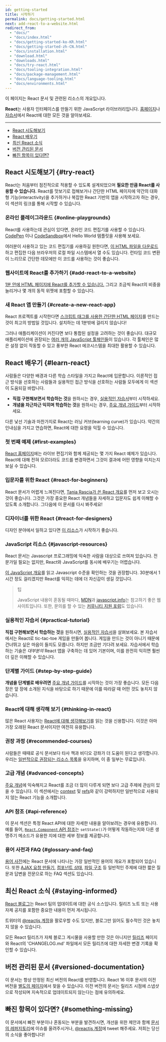 ```yaml
---
id: getting-started
title: 시작하기
permalink: docs/getting-started.html
next: add-react-to-a-website.html
redirect_from:
  - "docs/"
  - "docs/index.html"
  - "docs/getting-started-ko-KR.html"
  - "docs/getting-started-zh-CN.html"
  - "docs/installation.html"
  - "download.html"
  - "downloads.html"
  - "docs/try-react.html"
  - "docs/tooling-integration.html"
  - "docs/package-management.html"
  - "docs/language-tooling.html"
  - "docs/environments.html"
---
```


이 페이지는 React 문서 및 관련된 리소스의 개요입니다.

**React**는 사용자 인터페이스를 만들기 위한 JavaScript 라이브러리입니다. [홈페이지](/)나 [자습서](/tutorial/tutorial.html)에서 React에 대한 모든 것을 알아보세요.

---

- [React 시도해보기](#try-react)
- [React 배우기](#learn-react)
- [최신 React 소식](#staying-informed)
- [버전 관리된 문서](#versioned-documentation)
- [빠진 항목이 있다면?](#something-missing)

## React 시도해보기 {#try-react}

React는 처음부터 점진적으로 적용할 수 있도록 설계되었으며 **필요한 만큼 React를 사용할 수 있습니다.** React를 맛보기로 접해보거나 간단한 HTML 페이지에 약간의 대화형 기능(interactivity)을 추가하거나 복잡한 React 기반의 앱을 시작하고자 하는 경우, 이 섹션의 링크를 통해 시작할 수 있습니다.

### 온라인 플레이그라운드 {#online-playgrounds}

React를 사용하는데 관심이 있다면, 온라인 코드 편집기를 사용할 수 있습니다. [CodePen](codepen://hello-world) 이나 [CodeSandbox](https://codesandbox.io/s/new)에서 Hello World 템플릿을 사용해 보세요.

여러분이 사용하고 있는 코드 편집기를 사용하길 원한다면, [이 HTML 파일을 다운로드](https://raw.githubusercontent.com/reactjs/reactjs.org/master/static/html/single-file-example.html)하고 편집한 다음 브라우저의 로컬 파일 시스템에서 열 수도 있습니다. 런타임 코드 변환이 느리므로 간단한 데모에만 이 코드를 사용하는 것이 좋습니다.

### 웹사이트에 React를 추가하기 {#add-react-to-a-website}

[1분 안에 HTML 페이지에 React를 추가할 수 있습니다.](/docs/add-react-to-a-website.html) 그리고 조금씩 React의 비중을 늘리거나 몇 개의 동적 위젯에 포함할 수 있습니다.

### 새 React 앱 만들기 {#create-a-new-react-app}

React 프로젝트를 시작한다면 [스크립트 태그를 사용한 간단한 HTML 페이지](/docs/create-a-new-react-app.html)를 만드는 것이 최고의 방법일 것입니다. 설치하는 데 1분밖에 걸리지 않습니다!

그러나 애플리케이션이 커진다면 보다 통합된 설정을 고려하는 것이 좋습니다. 대규모 애플리케이션에 권장되는 [여러 개의 JavaScript 툴체인들](/docs/create-a-new-react-app.html)이 있습니다. 각 툴체인은 많은 설정 없이 작동할 수 있고 풍부한 React 에코시스템을 최대한 활용할 수 있습니다.

## React 배우기 {#learn-react}

사람들은 다양한 배경과 다른 학습 스타일을 가지고 React에 입문합니다. 이론적인 접근 방식을 선호하는 사람들과 실용적인 접근 방식을 선호하는 사람들 모두에게 이 섹션이 도움되길 바랍니다.

* **직접 구현해보면서 학습하는 것**을 원하시는 경우, [실용적인 자습서](/tutorial/tutorial.html)부터 시작하세요.
* **개념을 차근차근 익히며 학습하는 것**을 원하시는 경우, [주요 개념 가이드](/docs/hello-world.html)부터 시작하세요.

다른 낯선 기술과 마찬가지로 React는 러닝 커브(learning curve)가 있습니다. 약간의 인내심을 가지고 연습하면, React에 대한 요령을 익힐 수 있습니다.

### 첫 번째 예제 {#first-examples}

[React 홈페이지](/)에는 라이브 편집기와 함께 제공되는 몇 가지 React 예제가 있습니다. React에 대해 전혀 모르더라도 코드를 변경하면서 그것이 결과에 어떤 영향을 미치는지 보실 수 있습니다.

### 입문자를 위한 React {#react-for-beginners}

React 문서가 어렵게 느껴진다면, [Tania Rascia가 쓴 React 개요](https://www.taniarascia.com/getting-started-with-react/)를 먼저 보고 오시는 것이 좋습니다. 그것은 가장 중요한 React 개념들을 자세하고 입문자도 쉽게 이해할 수 있도록 소개합니다. 그다음에 이 문서를 다시 봐주세요!

### 디자이너를 위한 React {#react-for-designers}

디자인 분야에서 일하고 있다면 [이 리소스](https://reactfordesigners.com/)가 시작하기 좋습니다.

### JavaScript 리소스 {#javascript-resources}

React 문서는 Javascript 프로그래밍에 익숙한 사람을 대상으로 쓰여져 있습니다. 전문가일 필요는 없지만, React와 JavaScript를 동시에 배우기는 어렵습니다.

[이 JavaScript 개요](https://developer.mozilla.org/en-US/docs/Web/JavaScript/A_re-introduction_to_JavaScript)를 읽고 Javascript 수준을 확인하는 것을 권장합니다. 30분에서 1시간 정도 걸리겠지만 React를 익히는 데에 더 자신감이 생길 것입니다.

>팁
>
>JavaScript 내용이 혼동될 때마다, [MDN](https://developer.mozilla.org/en-US/docs/Web/JavaScript)과 [javascript.info](https://javascript.info/)는 참고하기 좋은 웹사이트입니다. 또한, 문의를 할 수 있는 [커뮤니티 지원 포럼](/community/support.html)도 있습니다. 

### 실용적인 자습서 {#practical-tutorial}

**직접 구현해보면서 학습하는 것**을 원하시면, [실용적인 자습서](/tutorial/tutorial.html)을 살펴보세요. 본 자습서에서는 React로 tic-tac-toe 게임을 만들어 봅니다. 게임을 만드는 것이 아니기 때문에 건너뛰고 싶은 마음이 들지도 모릅니다. 하지만 조금만 기다려 보세요. 자습서에서 학습하는 기술은 *대부분의* React 앱을 구축하는 데 있어 기본이며, 이를 완전히 익히면 훨씬 더 깊은 이해할 수 있습니다.

### 단계별 가이드 {#step-by-step-guide}

**개념을 단계별로 배우려면** [주요 개념 가이드](/docs/hello-world.html)를 시작하는 것이 가장 좋습니다. 모든 다음 장은 앞 장에 소개된 지식을 바탕으로 하기 때문에 이를 따라갈 때 어떤 것도 놓치지 않습니다.

### React에 대해 생각해 보기 {#thinking-in-react}

많은 React 사용자는 [React에 대해 생각해보기](/docs/thinking-in-react.html)를 읽는 것을 신용합니다. 이것은 아마 가장 오래된 React 문서이지만 여전히 유용합니다.

### 권장 과정 {#recommended-courses}

사람들은 때때로 공식 문서보다 타사 책과 비디오 강좌가 더 도움이 된다고 생각합니다. 우리는 [일반적으로 권장되는 리소스 목록](/community/courses.html)을 유지하며, 이 중 일부는 무료입니다.

### 고급 개념 {#advanced-concepts}

[주요 개념](#main-concepts)에 익숙해지고 React를 조금 더 많이 다루게 되면 보다 고급 주제에 관심이 있을 수 있습니다. 이 섹션에서는 [context](/docs/context.html) 및 [refs](/docs/refs-and-dom.html)와 같이 강력하지만 일반적으로 사용되지 않는 React 기능을 소개합니다.

### API 참조 {#api-reference}

이 문서 섹션은 특정 React API에 대한 자세한 내용을 알아보려는 경우에 유용합니다. 예를 들어, [`React.Component` API 참조](/docs/react-component.html)는 `setState()`가 어떻게 작동하는지와 다른 생명주기 메소드가 유용한 지에 대한 세부 정보를 제공합니다.

### 용어 사전과 FAQ {#glossary-and-faq}

[용어 사전](/docs/glossary.html)에는 React 문서에 나타나는 가장 일반적인 용어의 개요가 포함되어 있습니다. 또한 [AJAX 요청 만들기](/docs/faq-ajax.html), [컴포넌트 상태](/docs/faq-state.html), [파일 구조](/docs/faq-structure.html) 등 일반적인 주제에 대한 짧은 질문과 답변을 전문으로 하는 FAQ 섹션도 있습니다.

## 최신 React 소식 {#staying-informed}

[React 블로그](/blog/)는 React 팀의 업데이트에 대한 공식 소스입니다. 릴리즈 노트 또는 사용 자제 공지를 포함한 중요한 내용이 먼저 게시됩니다.

트위터의 [@reactjs 계정](https://twitter.com/reactjs)을 팔로우할 수도 있지만, 블로그만 읽어도 필수적인 것은 놓치지 않을 수 있습니다.

모든 React 릴리즈가 자체 블로그 게시물을 사용할 만한 것은 아니지만 [릴리즈](https://github.com/facebook/react) 페이지와 React의 'CHANGELOG.md' 파일에서 모든 릴리즈에 대한 자세한 변경 기록을 확인할 수 있습니다.

## 버전 관리된 문서 {#versioned-documentation}

이 문서는 항상 안정된 최신 버전의 React를 반영합니다. React 16 이후 문서의 이전 버전을 [별도의 페이지](/versions)에서 찾을 수 있습니다. 이전 버전의 문서는 릴리즈 시점에 스냅샷으로 작성되며 지속적으로 업데이트되지 않는다는 점에 유의하세요.

## 빠진 항목이 있다면? {#something-missing}

이 문서에서 빠진 부분이나 혼동되는 부분을 발견하시면, 개선을 위한 제안과 함께 [문서의 레퍼지토리](https://github.com/reactjs/reactjs.org/issues/new)에 이슈를 올려주시거나, [@reactjs 계정](https://twitter.com/reactjs)에 tweet 해주세요. 저희는 당신의 소식을 좋아합니다!
